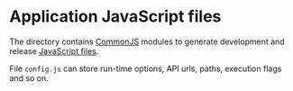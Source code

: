 Application JavaScript files
============================

The directory contains [CommonJS](http://www.commonjs.org/) modules to generate development and release [JavaScript files](../../app/js/).

File `config.js` can store run-time options, API urls, paths, execution flags and so on.
